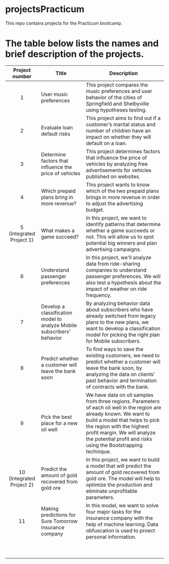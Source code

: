 # projectsPracticum
This repo contains projects for the Practicum bootcamp.

# The table below lists the names and brief description of the projects.

| Project number | Title | Description |
| :-----------: | ----------- |----------- |
| 1 | User music preferences | This project compares the music preferences and user behavior of the cities of Springfield and Shelbyville using hypotheses testing. |
| 2 | Evaluate loan default risks | This project aims to find out if a customer’s marital status and number of children have an impact on whether they will default on a loan. |
| 3 | Determine factors that influence the price of vehicles | This project determines factors that influence the price of  vehicles by analyzing free advertisements for vehicles published on websites. |
| 4 | Which prepaid plans bring in more revenue? | This project wants to know which of the two prepaid plans brings in more revenue in order to adjust the advertising budget. |
| 5 (Integrated Project 1) | What makes a game succeed? | In this project, we want to identify patterns that determine whether a game succeeds or not. This will allow us to spot potential big winners and plan advertising campaigns. |
| 6 | Understand passenger preferences | In this project, we'll analyze data from ride-sharing companies to understand passenger preferences. We will also test a hypothesis about the impact of weather on ride frequency. |
| 7 | Develop a classification model to analyze Mobile subscribers' behavior | By analyzing behavior data about subscribers who have already switched from legacy plans to the new plans, we want to develop a classification model for picking the right plan for Mobile subscribers. |
| 8 | Predict whether a customer will leave the bank soon | To find ways to save the existing customers, we need to predict whether a customer will leave the bank soon, by analyzing the data on clients’ past behavior and termination of contracts with the bank. |
| 9 | Pick the best place for a new oil well | We have data on oil samples from three regions. Parameters of each oil well in the region are already known. We want to build a model that helps to pick the region with the highest profit margin. We will analyze the potential profit and risks using the Bootstrapping technique. |
| 10 (Integrated Project 2) | Predict the amount of gold recovered from gold ore | In this project, we want to build a model that will predict the amount of gold recovered from gold ore. The model will help to optimize the production and eliminate unprofitable parameters. |
| 11 | Making predictions for Sure Tomorrow insurance company | In this model, we want to solve four major tasks for the insurance company with the help of machine learning. Data obfuscation is used to proect personal information. |
|  |  |  |
|  |  |  |
|  |  |  |
|  |  |  |
|  |  |  |
|  |  |  |
|  |  |  |
|  |  |  |
|  |  |  |

 

